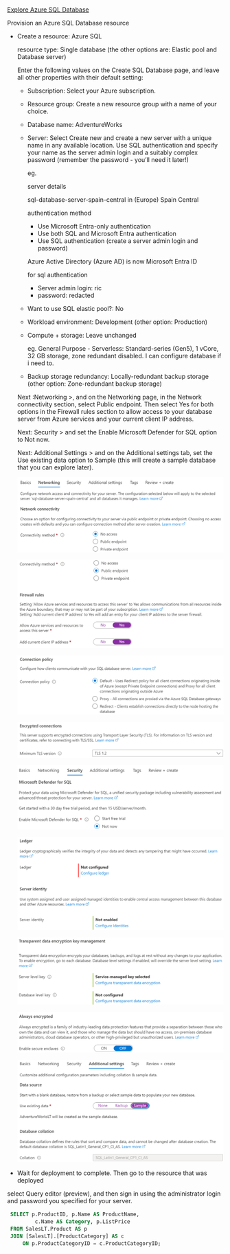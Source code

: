 #

[Explore Azure SQL Database](https://microsoftlearning.github.io/DP-900T00A-Azure-Data-Fundamentals/Instructions/Labs/dp900-01-sql-lab.html)

Provision an Azure SQL Database resource

* Create a resource: Azure SQL

  resource type: Single database (the other options are: Elastic pool and Database server)

  Enter the following values on the Create SQL Database page, and leave all other properties with their default setting:

  * Subscription: Select your Azure subscription.
  * Resource group: Create a new resource group with a name of your choice.
  * Database name: AdventureWorks
  * Server: Select Create new and create a new server with a unique name in any available location. Use SQL authentication and specify your name as the server admin login and a suitably complex password (remember the password - you’ll need it later!)

    eg.

    server details

    sql-database-server-spain-central
    in (Europe) Spain Central

    authentication method
    * Use Microsoft Entra-only authentication
    * Use both SQL and Microsoft Entra authentication
    * Use SQL authentication (create a server admin login and password)

    Azure Active Directory (Azure AD) is now Microsoft Entra ID

    for sql authentication
    * Server admin login: ric
    * password: redacted

  * Want to use SQL elastic pool?: No
  * Workload environment: Development (other option: Production)
  * Compute + storage: Leave unchanged

    eg. General Purpose - Serverless: Standard-series (Gen5), 1 vCore, 32 GB storage, zone redundant disabled. I can configure database if i need to.

  * Backup storage redundancy: Locally-redundant backup storage (other option: Zone-redundant backup storage)

  Next :Networking >, and on the Networking page, in the Network connectivity section, select Public endpoint. Then select Yes for both options in the Firewall rules section to allow access to your database server from Azure services and your current client IP address.

  Next: Security > and set the Enable Microsoft Defender for SQL option to Not now.

  Next: Additional Settings > and on the Additional settings tab, set the Use existing data option to Sample (this will create a sample database that you can explore later).
  
  ![a](img/2025-01-13-14-41-29.png)

  ![a](img/2025-01-13-14-43-24.png)

  ![a](img/2025-01-13-14-41-59.png)

  ![a](img/2025-01-13-14-42-24.png)

  ![a](img/2025-01-13-14-44-29.png)

  ![a](img/2025-01-13-14-45-05.png)

  ![a](img/2025-01-13-14-45-36.png)

  ![a](img/2025-01-13-14-46-03.png)

  ![a](img/2025-01-13-14-48-38.png)

* Wait for deployment to complete. Then go to the resource that was deployed

select Query editor (preview), and then sign in using the administrator login and password you specified for your server.

```sql
 SELECT p.ProductID, p.Name AS ProductName,
         c.Name AS Category, p.ListPrice
 FROM SalesLT.Product AS p
 JOIN [SalesLT].[ProductCategory] AS c
     ON p.ProductCategoryID = c.ProductCategoryID;
```
